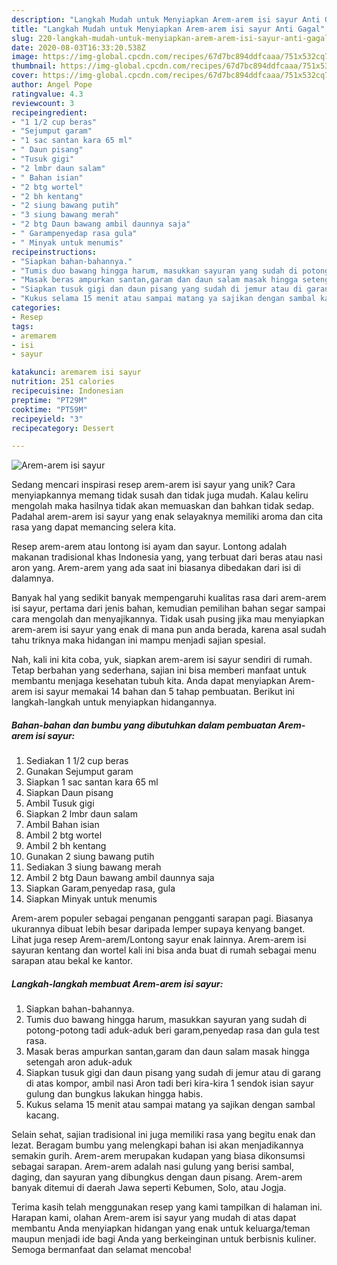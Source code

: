 ```yaml
---
description: "Langkah Mudah untuk Menyiapkan Arem-arem isi sayur Anti Gagal"
title: "Langkah Mudah untuk Menyiapkan Arem-arem isi sayur Anti Gagal"
slug: 220-langkah-mudah-untuk-menyiapkan-arem-arem-isi-sayur-anti-gagal
date: 2020-08-03T16:33:20.538Z
image: https://img-global.cpcdn.com/recipes/67d7bc894ddfcaaa/751x532cq70/arem-arem-isi-sayur-foto-resep-utama.jpg
thumbnail: https://img-global.cpcdn.com/recipes/67d7bc894ddfcaaa/751x532cq70/arem-arem-isi-sayur-foto-resep-utama.jpg
cover: https://img-global.cpcdn.com/recipes/67d7bc894ddfcaaa/751x532cq70/arem-arem-isi-sayur-foto-resep-utama.jpg
author: Angel Pope
ratingvalue: 4.3
reviewcount: 3
recipeingredient:
- "1 1/2 cup beras"
- "Sejumput garam"
- "1 sac santan kara 65 ml"
- " Daun pisang"
- "Tusuk gigi"
- "2 lmbr daun salam"
- " Bahan isian"
- "2 btg wortel"
- "2 bh kentang"
- "2 siung bawang putih"
- "3 siung bawang merah"
- "2 btg Daun bawang ambil daunnya saja"
- " Garampenyedap rasa gula"
- " Minyak untuk menumis"
recipeinstructions:
- "Siapkan bahan-bahannya."
- "Tumis duo bawang hingga harum, masukkan sayuran yang sudah di potong-potong tadi aduk-aduk beri garam,penyedap rasa dan gula test rasa."
- "Masak beras ampurkan santan,garam dan daun salam masak hingga setengah aron aduk-aduk"
- "Siapkan tusuk gigi dan daun pisang yang sudah di jemur atau di garang di atas kompor, ambil nasi Aron tadi beri kira-kira 1 sendok isian sayur gulung dan bungkus lakukan hingga habis."
- "Kukus selama 15 menit atau sampai matang ya sajikan dengan sambal kacang."
categories:
- Resep
tags:
- aremarem
- isi
- sayur

katakunci: aremarem isi sayur 
nutrition: 251 calories
recipecuisine: Indonesian
preptime: "PT29M"
cooktime: "PT59M"
recipeyield: "3"
recipecategory: Dessert

---
```



![Arem-arem isi sayur](https://img-global.cpcdn.com/recipes/67d7bc894ddfcaaa/751x532cq70/arem-arem-isi-sayur-foto-resep-utama.jpg)

Sedang mencari inspirasi resep arem-arem isi sayur yang unik? Cara menyiapkannya memang tidak susah dan tidak juga mudah. Kalau keliru mengolah maka hasilnya tidak akan memuaskan dan bahkan tidak sedap. Padahal arem-arem isi sayur yang enak selayaknya memiliki aroma dan cita rasa yang dapat memancing selera kita.

Resep arem-arem atau lontong isi ayam dan sayur. Lontong adalah makanan tradisional khas Indonesia yang, yang terbuat dari beras atau nasi aron yang. Arem-arem yang ada saat ini biasanya dibedakan dari isi di dalamnya.

Banyak hal yang sedikit banyak mempengaruhi kualitas rasa dari arem-arem isi sayur, pertama dari jenis bahan, kemudian pemilihan bahan segar sampai cara mengolah dan menyajikannya. Tidak usah pusing jika mau menyiapkan arem-arem isi sayur yang enak di mana pun anda berada, karena asal sudah tahu triknya maka hidangan ini mampu menjadi sajian spesial.


Nah, kali ini kita coba, yuk, siapkan arem-arem isi sayur sendiri di rumah. Tetap berbahan yang sederhana, sajian ini bisa memberi manfaat untuk membantu menjaga kesehatan tubuh kita. Anda dapat menyiapkan Arem-arem isi sayur memakai 14 bahan dan 5 tahap pembuatan. Berikut ini langkah-langkah untuk menyiapkan hidangannya.

<!--inarticleads1-->

##### Bahan-bahan dan bumbu yang dibutuhkan dalam pembuatan Arem-arem isi sayur:

1. Sediakan 1 1/2 cup beras
1. Gunakan Sejumput garam
1. Siapkan 1 sac santan kara 65 ml
1. Siapkan  Daun pisang
1. Ambil Tusuk gigi
1. Siapkan 2 lmbr daun salam
1. Ambil  Bahan isian
1. Ambil 2 btg wortel
1. Ambil 2 bh kentang
1. Gunakan 2 siung bawang putih
1. Sediakan 3 siung bawang merah
1. Ambil 2 btg Daun bawang ambil daunnya saja
1. Siapkan  Garam,penyedap rasa, gula
1. Siapkan  Minyak untuk menumis


Arem-arem populer sebagai penganan pengganti sarapan pagi. Biasanya ukurannya dibuat lebih besar daripada lemper supaya kenyang banget. Lihat juga resep Arem-arem/Lontong sayur enak lainnya. Arem-arem isi sayuran kentang dan wortel kali ini bisa anda buat di rumah sebagai menu sarapan atau bekal ke kantor. 

<!--inarticleads2-->

##### Langkah-langkah membuat Arem-arem isi sayur:

1. Siapkan bahan-bahannya.
1. Tumis duo bawang hingga harum, masukkan sayuran yang sudah di potong-potong tadi aduk-aduk beri garam,penyedap rasa dan gula test rasa.
1. Masak beras ampurkan santan,garam dan daun salam masak hingga setengah aron aduk-aduk
1. Siapkan tusuk gigi dan daun pisang yang sudah di jemur atau di garang di atas kompor, ambil nasi Aron tadi beri kira-kira 1 sendok isian sayur gulung dan bungkus lakukan hingga habis.
1. Kukus selama 15 menit atau sampai matang ya sajikan dengan sambal kacang.


Selain sehat, sajian tradisional ini juga memiliki rasa yang begitu enak dan lezat. Beragam bumbu yang melengkapi bahan isi akan menjadikannya semakin gurih. Arem-arem merupakan kudapan yang biasa dikonsumsi sebagai sarapan. Arem-arem adalah nasi gulung yang berisi sambal, daging, dan sayuran yang dibungkus dengan daun pisang. Arem-arem banyak ditemui di daerah Jawa seperti Kebumen, Solo, atau Jogja. 

Terima kasih telah menggunakan resep yang kami tampilkan di halaman ini. Harapan kami, olahan Arem-arem isi sayur yang mudah di atas dapat membantu Anda menyiapkan hidangan yang enak untuk keluarga/teman maupun menjadi ide bagi Anda yang berkeinginan untuk berbisnis kuliner. Semoga bermanfaat dan selamat mencoba!
